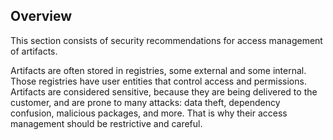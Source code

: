 ## Overview

This section consists of security recommendations for access management of artifacts.

Artifacts are often stored in registries, some external and some internal. Those registries have user entities that control access and permissions. Artifacts are considered sensitive, because they are being delivered to the customer, and are prone to many attacks: data theft, dependency confusion, malicious packages, and more. That is why their access management should be restrictive and careful.
